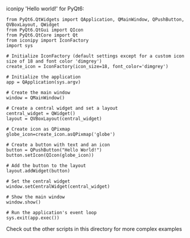 iconipy 'Hello world!' for PyQt6:

    from PyQt6.QtWidgets import QApplication, QMainWindow, QPushButton, QVBoxLayout, QWidget
    from PyQt6.QtGui import QIcon
    from PyQt6.QtCore import Qt
    from iconipy import IconFactory
    import sys
    
    # Initialize IconFactory (default settings except for a custom icon size of 18 and font color 'dimgrey')
    create_icon = IconFactory(icon_size=18, font_color='dimgrey')
    
    # Initialize the application
    app = QApplication(sys.argv)
    
    # Create the main window
    window = QMainWindow()
    
    # Create a central widget and set a layout
    central_widget = QWidget()
    layout = QVBoxLayout(central_widget)
    
    # Create icon as QPixmap
    globe_icon=create_icon.asQPixmap('globe')
    
    # Create a button with text and an icon
    button = QPushButton("Hello World!")
    button.setIcon(QIcon(globe_icon))
    
    # Add the button to the layout
    layout.addWidget(button)
    
    # Set the central widget
    window.setCentralWidget(central_widget)
    
    # Show the main window
    window.show()
    
    # Run the application's event loop
    sys.exit(app.exec())

Check out the other scripts in this directory for more complex examples
